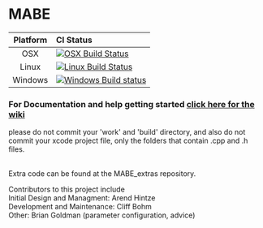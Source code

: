 # MABE

Platform | CI Status
:---------:|:---------
OSX      | [![OSX Build Status](https://img.shields.io/travis/Hintzelab/MABE.svg?env=BADGE=osx&branch=development&style=flat-square)](https://travis-ci.org/Hintzelab/MABE)
Linux    | [![Linux Build Status](https://img.shields.io/travis/Hintzelab/MABE.svg?env=BADGE=linux&branch=development&style=flat-square)](https://travis-ci.org/Hintzelab/MABE)
Windows  | [![Windows Build status](https://ci.appveyor.com/api/projects/status/mxmtf6ayv72b38oo/branch/development?svg=true)](https://ci.appveyor.com/project/JorySchossau/mabe)

### For Documentation and help getting started [click here for the wiki](https://github.com/Hintzelab/MABE/wiki/)

please do not commit your 'work' and 'build' directory, and also do not commit your xcode project file, only the folders that contain .cpp and .h files.<br>
<br>

Extra code can be found at the MABE_extras repository.

Contributors to this project include<br>
Initial Design and Managment: Arend Hintze<br>
Development and Maintenance: Cliff Bohm<br>
Other: Brian Goldman (parameter configuration, advice)<br>
